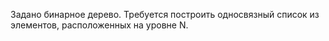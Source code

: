 Задано бинарное дерево. Требуется построить односвязный список из элементов, расположенных на уровне N.
